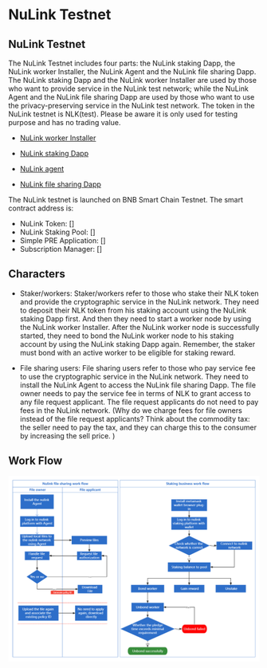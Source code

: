 # NuLink Testnet

## NuLink Testnet

The NuLink Testnet includes four parts: the NuLink staking Dapp, the NuLink worker Installer, the NuLink Agent and the NuLink file sharing Dapp. The NuLink staking Dapp and the NuLink worker Installer are used by those who want to provide service in the NuLink test network; while the NuLink Agent and the NuLink file sharing Dapp are used by those who want to use the privacy-preserving service in the NuLink test network. The token in the NuLink testnet is NLK(test). Please be aware it is only used for testing purpose and has no trading value. 

* [NuLink worker Installer](nulink_worker.md) 

* [NuLink staking Dapp](staking_Dapp.md)

* [NuLink agent](nulink_agent.md)

* [NuLink file sharing Dapp](file_sharing_Dapp.md)

The NuLink testnet is launched on BNB Smart Chain Testnet. The smart contract address is:

* NuLink Token: []
* NuLink Staking Pool: []
* Simple PRE Application: []
* Subscription Manager: []

## Characters

* Staker/workers: Staker/workers refer to those  who stake their NLK token and provide the cryptographic service in the NuLink network. They need to deposit  their NLK token from his staking account using the NuLink staking Dapp first. And then they need to start a worker node by using the NuLink worker Installer. After the NuLink worker node is successfully started, they need to bond the NuLink worker node to his staking account by using the NuLink staking Dapp again. Remember, the staker must bond with an active worker to be eligible for staking reward.

* File sharing users: File sharing users refer to those who pay service fee to use the cryptographic service in the NuLink network. They need to install the NuLink Agent to access the NuLink file sharing Dapp. The file owner needs to pay the service fee in terms of NLK to grant access to any file request applicant. The file request applicants do not need to pay fees in the NuLink network. (Why do we charge fees for file owners instead of the file request applicants? Think about the commodity tax: the seller need to pay the tax, and they can charge this to the consumer by increasing the sell price. ) 

## Work Flow

![image](../miscellaneous/img/workflow.png)
